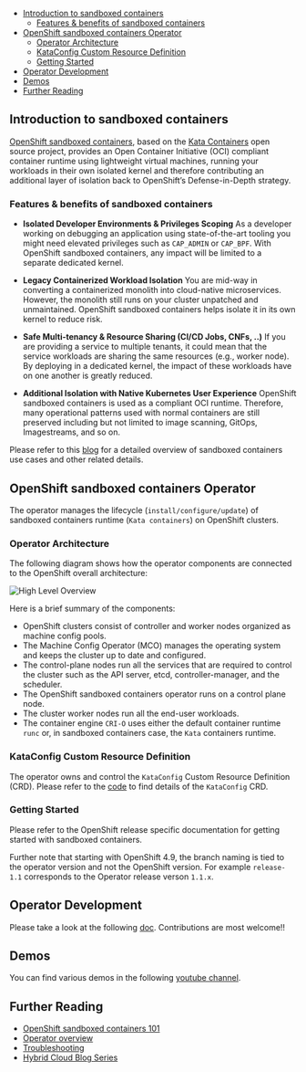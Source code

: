 <!-- TOC start -->
- [Introduction to sandboxed containers](#introduction-to-sandboxed-containers)
  * [Features & benefits of sandboxed containers](#features-benefits-of-sandboxed-containers)
- [OpenShift sandboxed containers Operator](#openshift-sandboxed-containers-operator)
  * [Operator Architecture](#operator-architecture)
  * [KataConfig Custom Resource Definition](#kataconfig-custom-resource-definition)
  * [Getting Started](#getting-started)
- [Operator Development](#operator-development)
- [Demos](#demos)
- [Further Reading](#further-reading)
<!-- TOC end -->


## Introduction to sandboxed containers

[OpenShift sandboxed containers](https://www.redhat.com/en/openshift-sandboxed-containers), based on the [Kata Containers](https://katacontainers.io/) open source project, provides an Open Container Initiative (OCI) compliant container runtime using lightweight virtual machines, running your workloads in their own isolated kernel and therefore contributing an additional layer of isolation back to OpenShift’s Defense-in-Depth strategy. 

### Features & benefits of sandboxed containers

- **Isolated Developer Environments & Privileges Scoping** 
As a developer working on debugging an application using state-of-the-art tooling you might need elevated privileges such as `CAP_ADMIN` or `CAP_BPF`. With OpenShift sandboxed containers, any impact will be limited to a separate dedicated kernel.

- **Legacy Containerized Workload Isolation** 
You are mid-way in converting a containerized monolith into cloud-native microservices. However, the monolith still runs on your cluster unpatched and unmaintained. OpenShift sandboxed containers helps isolate it in its own kernel to reduce risk.

- **Safe Multi-tenancy & Resource Sharing (CI/CD Jobs, CNFs, ..)** 
If you are providing a service to multiple tenants, it could mean that the service workloads are sharing the same resources (e.g., worker node). By deploying in a dedicated kernel, the impact of these workloads have on one another is greatly reduced.

- **Additional Isolation with Native Kubernetes User Experience**
OpenShift sandboxed containers is used as a compliant OCI runtime. Therefore, many operational patterns used with normal containers are still preserved including but not limited to image scanning, GitOps, Imagestreams, and so on.

Please refer to this [blog](https://cloud.redhat.com/blog/the-dawn-of-openshift-sandboxed-containers-overview) for a detailed overview of sandboxed containers use cases and other related details.

## OpenShift sandboxed containers Operator

The operator manages the lifecycle (`install/configure/update`) of sandboxed containers runtime (`Kata containers`) on OpenShift clusters.

### Operator Architecture

The following diagram shows how the operator components are connected to the OpenShift overall architecture:

![High Level Overview](./docs/arch.png)


Here is a brief summary of the components:

- OpenShift clusters consist of controller and worker nodes organized as  machine config pools. 
- The Machine Config Operator (MCO) manages the operating system and keeps the cluster up to date and configured.
- The control-plane nodes run all the services that are required to control the cluster such as the API server, etcd, controller-manager, and the scheduler. 
- The OpenShift sandboxed containers operator runs on a control plane node.
- The cluster worker nodes run all the end-user workloads. 
- The container engine `CRI-O` uses either the default container runtime `runc` or, in sandboxed containers case, the `Kata` containers runtime.

### KataConfig Custom Resource Definition

The operator owns and control the `KataConfig` Custom Resource Definition (CRD).
Please refer to the [code](https://github.com/openshift/sandboxed-containers-operator/blob/main/api/v1/kataconfig_types.go) to find details of the `KataConfig` CRD.

### Getting Started

Please refer to the OpenShift release specific documentation for getting started with sandboxed containers. 

Further note that starting with OpenShift 4.9, the branch naming is tied to the operator version and not the OpenShift version.
For example `release-1.1` corresponds to the Operator release verson `1.1.x`.

## Operator Development

Please take a look at the following [doc](./docs/DEVELOPMENT.md). 
Contributions are most welcome!!

## Demos

You can find various demos in the following [youtube channel](https://www.youtube.com/channel/UC6PCt2zbug9cF4SpnMrE68A).

## Further Reading

- [OpenShift sandboxed containers 101](https://cloud.redhat.com/blog/openshift-sandboxed-containers-101)
- [Operator overview](https://cloud.redhat.com/blog/openshift-sandboxed-containers-operator-from-zero-to-hero-the-hard-way)
- [Troubleshooting](https://cloud.redhat.com/blog/sandboxed-containers-operator-from-zero-to-hero-the-hard-way-part-2)
- [Hybrid Cloud Blog Series](https://www.redhat.com/en/openshift-sandboxed-containers)
